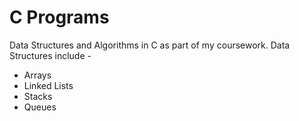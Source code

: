 # C Programs

Data Structures and Algorithms in C as part of my coursework. Data Structures include -

- Arrays
- Linked Lists
- Stacks
- Queues
